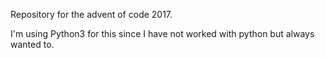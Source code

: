 Repository for the advent of code 2017.

I'm using Python3 for this since I have not worked with python but always wanted to.